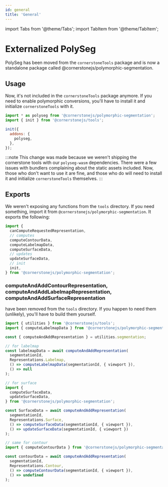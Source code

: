```yaml
---
id: general
title: 'General'
---
```


import Tabs from '@theme/Tabs';
import TabItem from '@theme/TabItem';

# Externalized PolySeg

PolySeg has been moved from the `cornerstoneTools` package and is now a standalone package called @cornerstonejs/polymorphic-segmentation.

## Usage

Now, it's not included in the `cornerstoneTools` package anymore. If you need to enable polymorphic conversions, you'll have to install it and initialize `cornerstoneTools` with it.

```js
import * as polyseg from '@cornerstonejs/polymorphic-segmentation';
import { init } from '@cornerstonejs/tools';

init({
  addons: {
    polyseg,
  },
});
```

:::note
This change was made because we weren't shipping the cornerstone tools with our `polyseg-wasm` dependencies. There were a few issues with bundlers complaining about the static assets included. Now, those who don't want to use it are fine, and those who do will need to install it and initialize `cornerstoneTools` themselves.
:::

## Exports

We weren't exposing any functions from the `tools` directory. If you need something, import it from `@cornerstonejs/polymorphic-segmentation`.
It exports the following:

```js
import {
  canComputeRequestedRepresentation,
  // computes
  computeContourData,
  computeLabelmapData,
  computeSurfaceData,
  // updates
  updateSurfaceData,
  // init
  init,
} from '@cornerstonejs/polymorphic-segmentation';
```

### computeAndAddContourRepresentation, computeAndAddLabelmapRepresentation, computeAndAddSurfaceRepresentation

have been removed from the `tools` directory. If you happen to need them (unlikely), you'll have to build them yourself.

```js
import { utilities } from '@cornerstonejs/tools';
import { computeLabelmapData } from '@cornerstonejs/polymorphic-segmentation';

const { computeAndAddRepresentation } = utilities.segmentation;

// for labelmap
const labelmapData = await computeAndAddRepresentation(
  segmentationId,
  Representations.Labelmap,
  () => computeLabelmapData(segmentationId, { viewport }),
  () => null
);

// for surface
import {
  computeSurfaceData,
  updateSurfaceData,
} from '@cornerstonejs/polymorphic-segmentation';

const SurfaceData = await computeAndAddRepresentation(
  segmentationId,
  Representations.Surface,
  () => computeSurfaceData(segmentationId, { viewport }),
  () => updateSurfaceData(segmentationId, { viewport })
);

// same for contour
import { computeContourData } from '@cornerstonejs/polymorphic-segmentation';

const contourData = await computeAndAddRepresentation(
  segmentationId,
  Representations.Contour,
  () => computeContourData(segmentationId, { viewport }),
  () => undefined
);
```
